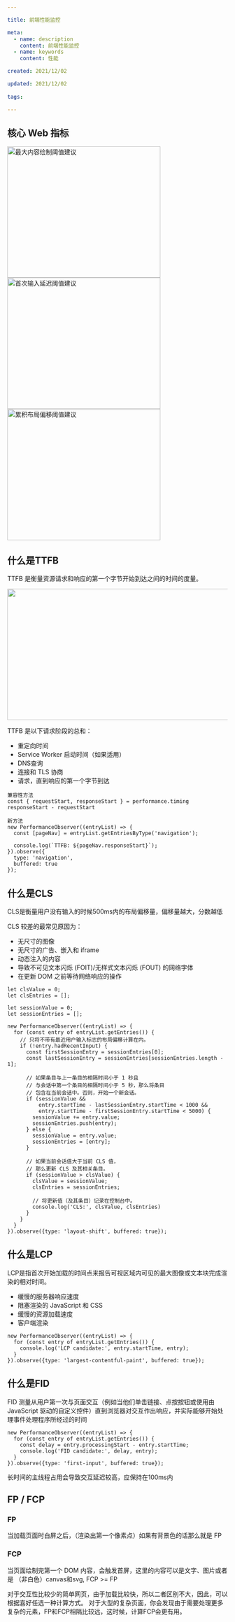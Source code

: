 ```yaml
---

title: 前端性能监控

meta:
  - name: description
    content: 前端性能监控
  - name: keywords
    content: 性能

created: 2021/12/02

updated: 2021/12/02
 
tags:

---
```


## 核心 Web 指标
<div>
    <img alt="最大内容绘制阈值建议" height="300" src="https://web-dev.imgix.net/image/tcFciHGuF3MxnTr1y5ue01OGLBn2/ZZU8Z7TMKXmzZT2mCjJU.svg" width="350" decoding="async" loading="lazy">
    <img alt="首次输入延迟阈值建议" height="300" src="https://web-dev.imgix.net/image/tcFciHGuF3MxnTr1y5ue01OGLBn2/iHYrrXKe4QRcb2uu8eV8.svg" width="350" decoding="async" loading="lazy">
    <img alt="累积布局偏移阈值建议" height="300" src="https://web-dev.imgix.net/image/tcFciHGuF3MxnTr1y5ue01OGLBn2/dgpDFckbHwwOKdIGDa3N.svg" width="350" decoding="async" loading="lazy">
</div>

## 什么是TTFB
TTFB 是衡量资源请求和响应的第一个字节开始到达之间的时间的度量。

<img src="https://web-dev.imgix.net/image/jL3OLOhcWUQDnR4XjewLBx4e3PC3/ccT8ltSPrTri3tz7AA3h.png?auto=format&w=1600" width="720" height="300" />

TTFB 是以下请求阶段的总和：

- 重定向时间
- Service Worker 启动时间（如果适用）
- DNS查询
- 连接和 TLS 协商
- 请求，直到响应的第一个字节到达

```
兼容性方法
const { requestStart, responseStart } = performance.timing
responseStart - requestStart

新方法
new PerformanceObserver((entryList) => {
  const [pageNav] = entryList.getEntriesByType('navigation');

  console.log(`TTFB: ${pageNav.responseStart}`);
}).observe({
  type: 'navigation',
  buffered: true
});
```

## 什么是CLS
CLS是衡量用户没有输入的时候500ms内的布局偏移量，偏移量越大，分数越低

CLS 较差的最常见原因为：

- 无尺寸的图像
- 无尺寸的广告、嵌入和 iframe
- 动态注入的内容
- 导致不可见文本闪烁 (FOIT)/无样式文本闪烁 (FOUT) 的网络字体
- 在更新 DOM 之前等待网络响应的操作

```
let clsValue = 0;
let clsEntries = [];

let sessionValue = 0;
let sessionEntries = [];

new PerformanceObserver((entryList) => {
  for (const entry of entryList.getEntries()) {
    // 只将不带有最近用户输入标志的布局偏移计算在内。
    if (!entry.hadRecentInput) {
      const firstSessionEntry = sessionEntries[0];
      const lastSessionEntry = sessionEntries[sessionEntries.length - 1];

      // 如果条目与上一条目的相隔时间小于 1 秒且
      // 与会话中第一个条目的相隔时间小于 5 秒，那么将条目
      // 包含在当前会话中。否则，开始一个新会话。
      if (sessionValue &&
          entry.startTime - lastSessionEntry.startTime < 1000 &&
          entry.startTime - firstSessionEntry.startTime < 5000) {
        sessionValue += entry.value;
        sessionEntries.push(entry);
      } else {
        sessionValue = entry.value;
        sessionEntries = [entry];
      }

      // 如果当前会话值大于当前 CLS 值，
      // 那么更新 CLS 及其相关条目。
      if (sessionValue > clsValue) {
        clsValue = sessionValue;
        clsEntries = sessionEntries;

        // 将更新值（及其条目）记录在控制台中。
        console.log('CLS:', clsValue, clsEntries)
      }
    }
  }
}).observe({type: 'layout-shift', buffered: true});
```

## 什么是LCP

LCP是指首次开始加载的时间点来报告可视区域内可见的最大图像或文本块完成渲染的相对时间。

- 缓慢的服务器响应速度
- 阻塞渲染的 JavaScript 和 CSS
- 缓慢的资源加载速度
- 客户端渲染

```
new PerformanceObserver((entryList) => {
  for (const entry of entryList.getEntries()) {
    console.log('LCP candidate:', entry.startTime, entry);
  }
}).observe({type: 'largest-contentful-paint', buffered: true});
```

## 什么是FID

FID 测量从用户第一次与页面交互（例如当他们单击链接、点按按钮或使用由 JavaScript 驱动的自定义控件）直到浏览器对交互作出响应，并实际能够开始处理事件处理程序所经过的时间

```
new PerformanceObserver((entryList) => {
  for (const entry of entryList.getEntries()) {
    const delay = entry.processingStart - entry.startTime;
    console.log('FID candidate:', delay, entry);
  }
}).observe({type: 'first-input', buffered: true});
```

长时间的主线程占用会导致交互延迟较高，应保持在100ms内

## FP / FCP

### FP
当加载页面时白屏之后，（渲染出第一个像素点）如果有背景色的话那么就是 FP

### FCP

当页面绘制完第一个 DOM 内容，会触发首屏，这里的内容可以是文字、图片或者是 （非白色）canvas和svg, FCP >= FP

对于交互性比较少的简单网页，由于加载比较快，所以二者区别不大，因此，可以根据喜好任选一种计算方式。
对于大型的复杂页面，你会发现由于需要处理更多复杂的元素，FP和FCP相隔比较远，这时候，计算FCP会更有用。